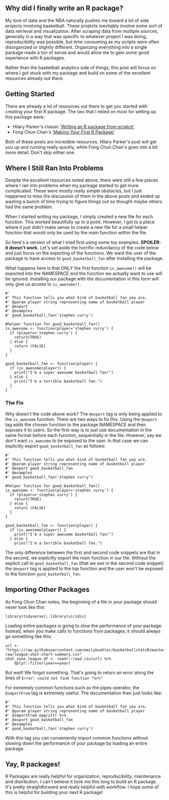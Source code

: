 ## Why did I finally write an R package?

My love of data and the NBA naturally pushes me toward a lot of side projects involving basketball. These projects inevitably involve some sort of data retrieval and visualization. After scraping data from multiple sources, generally in a way that was specific to whatever project I was doing, reproducibility was possible, but time consuming as my scripts were often disorganized or slightly different. Organizing everything into a single package made a ton of sense and would allow me to gain some good experience with R packages.  

Rather than the basketball analytics side of things, this post will focus on where I got stuck with my package and build on some of the excellent resources already out there.


## Getting Started

There are already a lot of resources out there to get you started with creating your first R package. The two that I relied on most for setting up this package were:<br/>
* Hilary Parker's classic ['Writing an R package from scratch'](https://hilaryparker.com/2014/04/29/writing-an-r-package-from-scratch/)
* Fong Chun Chan's ['Making Your First R Package'](http://tinyheero.github.io/jekyll/update/2015/07/26/making-your-first-R-package.html)

Both of these posts are incredible resources. Hilary Parker's post will get you up and running really quickly, while Fong Chun Chan's goes into a bit more detail. Don't skip either one. 

## Where I Still Ran Into Problems

Despite the excellent resources noted above, there were still a few places where I ran into problems when my package started to get more complicated. These were mostly really simple obstacles, but I just happened to miss the discussion of them in the above posts and ended up wasting a bunch of time trying to figure things out so thought maybe others had the same problem. 

When I started writing my package, I simply created a new file for each function. This worked beautifully up to a point. However, I got to a place where it just didn't make sense to create a new file for a small helper function that would only be used by the main function within the file. 

So here's a version of what I tried first using some toy examples. __SPOILER: it doesn't work.__ Let's set aside the horrific redundancy of the code below and just focus on the exporting of the functions. We want the user of the package to have access to `good_basketball_fan` after installing the package. 

What happens here is that ONLY the first function `is_awesome()` will be exported into the NAMESPACE and the function we actually want to use will be ignored. Installing our package with the documentation  in this form will only give us access to `is_awesome()`.


```
#' 
#' This function tells you what kind of basketball fan you are.
#' @param player string representing name of basketball player
#' @export
#' @examples
#' good_basketball_fan('stephen curry')

#helper function for good_basketball_fan()
is_awesome <- function(player='stephen curry') {
  if (player=='stephen curry') {
    return(TRUE)
  } else {
    return (FALSE)
  }
}

good_basketball_fan <- function(player) {
  if (is_awesome(player)) {
    print("I'm a super awesome basketball fan!")
  } else {
    print("I'm a terrible basketball fan.")
  }
}
```

### The Fix

Why doesn't the code above work? The `@export` tag is only being applied to the `is_awesome` function. There are two ways to fix this. Using the `@export` tag adds the chosen function to the package NAMESPACE and then exposes it to users. So the first way is to just use documentation in the same format before each function, sequentially in the file. However, say we don't want `is_awesome` to be exposed to the user. In that case we can explicitly export `good_basketball_fan` as follows:

```
#' 
#' This function tells you what kind of basketball fan you are.
#' @param player string representing name of basketball player
#' @export good_basketball_fan
#' @examples
#' good_basketball_fan('stephen curry')

#helper function for good_basketball_fan()
is_awesome <- function(player='stephen curry') {
  if (player=='stephen curry') {
    return(TRUE)
  } else {
    return (FALSE)
  }
}

good_basketball_fan <- function(player) {
  if (is_awesome(player)) {
    print("I'm a super awesome basketball fan!")
  } else {
    print("I'm a terrible basketball fan.")

```

The only difference between the first and second code snippets are that in the second, we explicitly export the main function in our file. Without the explicit call to `good_basketball_fan` (that we see in the second code snippet) the `@export` tag is applied to the top function and the user won't be exposed to the function `good_basketball_fan`.

## Importing Other Packages

As Fong Chun Chan notes, the beginning of a file in your package should never look like this:

```
library(tidyverse); library(viridis)
```

Loading entire packages is going to slow the performance of your package. Instead, when you make calls to functions from packages, it should always go something like this:

```
url <- "https://raw.githubusercontent.com/emilykuehler/basketballstatsR/master/data-raw/league-shot-chart-summary.csv"
shot_zone_league_df <- readr::read_csv(url) %>%
    dplyr::filter(year==year)
```

But wait! We forgot something. That's going to return an error along the lines of `Error: could not find function "%>%"` 

For extremely common functions such as the pipes operator, the `@importFrom` tag is extremely useful. The documentation then just looks like:

```
#' 
#' This function tells you what kind of basketball fan you are.
#' @param player string representing name of basketball player
#' @importFrom magrittr %>%
#' @export good_basketball_fan
#' @examples
#' good_basketball_fan('stephen curry')
```

With this tag you can conveniently import common functions without slowing down the performance of your package by loading an entire package.

## Yay, R packages!

R Packages are really helpful for organization, reproducibility, maintenance and distribution. I can't believe it took me this long to build an R package. It's pretty straightforward and really helpful with workflow. I hope some of this is helpful for building your next R package!








